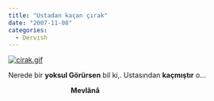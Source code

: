```yaml
---
title: "Ustadan kaçan çırak"
date: "2007-11-08"
categories: 
  - Dervish
---
```


[![cirak.gif](/uploads/2007/11/cirak.gif)](/uploads/2007/11/cirak.gif "cirak.gif")[](/uploads/2007/11/cirak.jpg "cirak.jpg")

Nerede bir **yoksul Görürsen** bil ki,. Ustasından **kaçmıştır** o...

                                **Mevlânâ**
